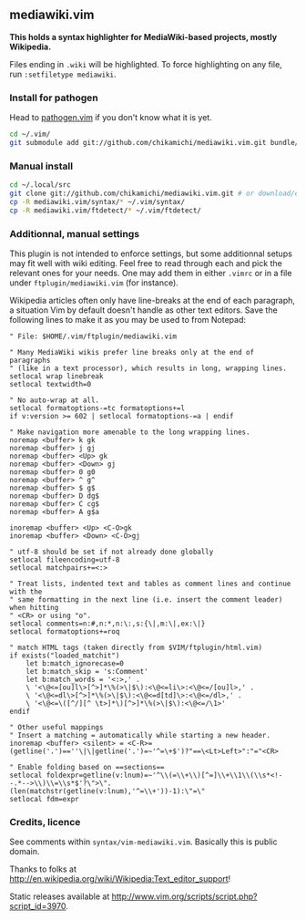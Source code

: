 ## mediawiki.vim

**This holds a syntax highlighter for MediaWiki-based projects, mostly Wikipedia.**

Files ending in `.wiki` will be highlighted. To force highlighting on any file, run `:setfiletype mediawiki`.

### Install for pathogen

Head to [pathogen.vim](https://github.com/tpope/vim-pathogen) if you don't know what it is yet.

``` sh
cd ~/.vim/
git submodule add git://github.com/chikamichi/mediawiki.vim.git bundle/mediawiki
```

### Manual install

``` sh
cd ~/.local/src
git clone git://github.com/chikamichi/mediawiki.vim.git # or download/extract mediawiki.tar.gz
cp -R mediawiki.vim/syntax/* ~/.vim/syntax/
cp -R mediawiki.vim/ftdetect/* ~/.vim/ftdetect/
```

### Additionnal, manual settings

This plugin is not intended to enforce settings, but some additionnal setups may fit well with wiki editing. Feel free to read through each and pick the relevant ones for your needs. One may add them in either `.vimrc` or in a file under `ftplugin/mediawiki.vim` (for instance).

Wikipedia articles often only have line-breaks at the end of each paragraph, a situation Vim by default doesn't handle as other text editors. Save the following lines to make it as you may be used to from Notepad:

``` vim
" File: $HOME/.vim/ftplugin/mediawiki.vim

" Many MediaWiki wikis prefer line breaks only at the end of paragraphs
" (like in a text processor), which results in long, wrapping lines.
setlocal wrap linebreak
setlocal textwidth=0

" No auto-wrap at all.
setlocal formatoptions-=tc formatoptions+=l
if v:version >= 602 | setlocal formatoptions-=a | endif

" Make navigation more amenable to the long wrapping lines.
noremap <buffer> k gk
noremap <buffer> j gj
noremap <buffer> <Up> gk
noremap <buffer> <Down> gj
noremap <buffer> 0 g0
noremap <buffer> ^ g^
noremap <buffer> $ g$
noremap <buffer> D dg$
noremap <buffer> C cg$
noremap <buffer> A g$a

inoremap <buffer> <Up> <C-O>gk
inoremap <buffer> <Down> <C-O>gj

" utf-8 should be set if not already done globally
setlocal fileencoding=utf-8
setlocal matchpairs+=<:>

" Treat lists, indented text and tables as comment lines and continue with the
" same formatting in the next line (i.e. insert the comment leader) when hitting
" <CR> or using "o".
setlocal comments=n:#,n:*,n:\:,s:{\|,m:\|,ex:\|}
setlocal formatoptions+=roq

" match HTML tags (taken directly from $VIM/ftplugin/html.vim)
if exists("loaded_matchit")
    let b:match_ignorecase=0
    let b:match_skip = 's:Comment'
    let b:match_words = '<:>,' .
    \ '<\@<=[ou]l\>[^>]*\%(>\|$\):<\@<=li\>:<\@<=/[ou]l>,' .
    \ '<\@<=dl\>[^>]*\%(>\|$\):<\@<=d[td]\>:<\@<=/dl>,' .
    \ '<\@<=\([^/][^ \t>]*\)[^>]*\%(>\|$\):<\@<=/\1>'
endif

" Other useful mappings
" Insert a matching = automatically while starting a new header.
inoremap <buffer> <silent> = <C-R>=(getline('.')==''\|\|getline('.')=~'^=\+$')?"==\<Lt>Left>":"="<CR>

" Enable folding based on ==sections==
setlocal foldexpr=getline(v:lnum)=~'^\\(=\\+\\)[^=]\\+\\1\\(\\s*<!--.*-->\\)\\=\\s*$'?\">\".(len(matchstr(getline(v:lnum),'^=\\+'))-1):\"=\"
setlocal fdm=expr
```

### Credits, licence

See comments within `syntax/vim-mediawiki.vim`. Basically this is public domain.

Thanks to folks at http://en.wikipedia.org/wiki/Wikipedia:Text_editor_support!

Static releases available at http://www.vim.org/scripts/script.php?script_id=3970.

